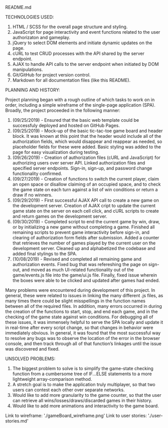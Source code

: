 README.md

TECHNOLOGIES USED:
1. HTML / SCSS for the overall page structure and styling.
2. JavaScript for page interactivity and event functions related to the user authorizaton and gameplay.
3. jQuery to select DOM elements and initiate dynamic updates on the page.
4. cURL to test CRUD processes with the API shared by the server endpoint.
5. AJAX to handle API calls to the server endpoint when initiated by DOM manipulations.
6. Git/GitHub for project version control.
7. Markdown for all documentation files (like this README).


PLANNING AND HISTORY:

Project planning began with a rough outline of which tasks to work on in order, including a simple wireframe of the single-page application (SPA). Broadly, the project proceeded in the following manner:

1. (09/25/2019) - Ensured that the basic web template could be  successfuly deployed and hosted on GitHub Pages.
2. (09/25/2019) - Mock-up of the basic tic-tac-toe game board and header block. It was known at this point that the header would include all of the authorization fields, which would disappear and reappear as needed, so placeholder fields for these were added. Basic styling was added to the page for easy visualization during testing.
3. (09/26/2019) - Creation of authorization files (cURL and JavaScript) for authorizing users over server API. Linked authorization files and specified server endpoints. Sign-in, sign-up, and password change functionality confirmed.
4. (09/27/2019) - Creation of functions to switch the current player, claim an open space or disallow claiming of an occupied space, and to check the game state on each turn against a list of win conditions or return a draw if no winners.
5. (09/29/2019) - First successful AJAX API call to create a new game on the development server. Creation of AJAX cript to update the current game state on the server on each cell click, and cURL scripts to create and return games on the development server.
6. (09/30/2019) - Completed script to end the current game by win, draw, or by initializing a new game without completing a game. Finished all remaining scripts to prevent game interactivity before sign-in, and clearing of authorization form fields after submission. Added a counter that retrieves the number of games played by the current user on the development server. Cleaned up and alphabetized the codebase and added final stylings to the SPA.
7. (10/08/2019) - Revised and completed all remaining game and authorization events. Fixed bug that was refereshing the page on sign-out, and moved as much UI-related functionality out of the game/events.js file into the game/ui.js file. Finally, fixed issue wherein the boxes were able to be clicked and updated after games had ended.

Many problems were encountered during development of this project. In general, these were related to issues in linking the many different .js files, as many times there could be slight misspellings in the function names between all of the required files. In addition, many errors occurred in during the creation of the functions to start, stop, and end each game, and in the checking of the game state against win conditions. For debugging all of these issues, it was immensely helpful to serve the SPA locally and update it in real-time after every script change, so that changes in behavior were immediately obvious. In general, it was found that the most successful way to resolve any bugs was to observe the location of the error in the browser console, and then track through all of that function’s linkages until the issue was discovered and fixed.

UNSOLVED PROBLEMS:
1. The biggest problem to solve is to simplify the game-state checking function from a cumbersome tree of IF...ELSE statements to a more lightweight array-comparison  method.
2. A stretch goal is to make the application truly multiplayer, so that two users can contest each other over separate networks.
3. Would like to add more granularity to the game counter, so that the user can retrieve all wins/losses/draws/discarded games in their history.
4. Would like to add more animations and interactivity to the game board.

Link to wireframe: './gameBoard_wireframe.png'
Link to user stories: './user-stories.md'
